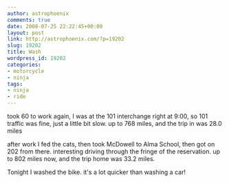 ```yaml
---
author: astrophoenix
comments: true
date: 2008-07-25 22:22:45+00:00
layout: post
link: http://astrophoenix.com/?p=19202
slug: 19202
title: Wash
wordpress_id: 19202
categories:
- motorcycle
- ninja
tags:
- ninja
- ride
---
```


took 60 to work again, I was at the 101 interchange right at 9:00, so 101 traffic was fine, just a little bit slow. up to 768 miles, and the trip in was 28.0 miles

after work I fed the cats, then took McDowell to Alma School, then got on 202 from there. interesting driving through the fringe of the reservation. up to 802 miles now, and the trip home was 33.2 miles.

Tonight I washed the bike. it's a lot quicker than washing a car!
